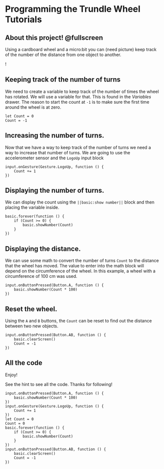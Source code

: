 # Programming the Trundle Wheel Tutorials 

## About this project! @fullscreen
Using a cardboard wheel and a micro:bit you can (need picture)
keep track of the number of the distance from one object to another.

!

## Keeping track of the number of turns
We need to create a variable to keep track of the number of times the wheel has rotated.
We will use a variable for that. This is found in the <i> Variables </i> drawer.  The reason to start the count at ``-1``
is to make sure the first time around the wheel is at zero.

```blocks
let Count = 0
Count = -1
```
## Increasing the number of turns.
Now that we have a way to keep track of the number of turns we need a way to increase that number of turns. 
We are going to use the accelerometer sensor and the ``LogoUp`` input block

```blocks
input.onGesture(Gesture.LogoUp, function () {
    Count += 1
})
```

## Displaying the number of turns.
We can display the count using the ``||basic:show number||`` block and then placing the variable inside.

```blocks
basic.forever(function () {
    if (Count >= 0) {
        basic.showNumber(Count)
    }
})
```

## Displaying the distance.
We can use some math to convert the number of turns ``Count`` to the distance that the wheel has moved. 
The value to enter into the math block will depend on the circumference of the wheel.  In this example, a wheel with a
 circumference of 100 cm was used. 

```blocks
input.onButtonPressed(Button.A, function () {
    basic.showNumber(Count * 100)
})
```
## Reset the wheel.
Using the ``A`` and ``B`` buttons, the ``Count`` can be reset to find out the distance between two new objects. 

```blocks
input.onButtonPressed(Button.AB, function () {
    basic.clearScreen()
    Count = -1
})
```



## All the code
Enjoy!

See the hint to see all the code. Thanks for following!

```blocks
input.onButtonPressed(Button.A, function () {
    basic.showNumber(Count * 100)
})
input.onGesture(Gesture.LogoUp, function () {
    Count += 1
})
let Count = 0
Count = 0
basic.forever(function () {
    if (Count >= 0) {
        basic.showNumber(Count)
    }
})
input.onButtonPressed(Button.AB, function () {
    basic.clearScreen()
    Count = -1
})

```